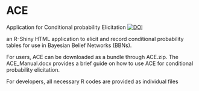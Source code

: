 # ACE
Application for Conditional probability Elicitation
[![DOI](https://zenodo.org/badge/170351902.svg)](https://zenodo.org/badge/latestdoi/170351902)

an R-Shiny HTML application to elicit and record conditional probability tables for use in Bayesian Belief Networks (BBNs).

For users, ACE can be downloaded as a bundle through ACE.zip. The ACE_Manual.docx provides a brief guide on how to use ACE for conditional probability elicitation.

For developers, all necessary R codes are provided as individual files
